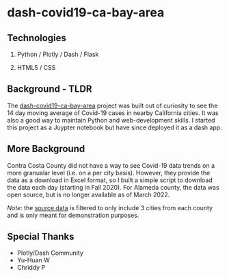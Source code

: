 # dash-covid19-ca-bay-area

## Technologies

1. Python / Plotly / Dash / Flask

2. HTML5 / CSS

## Background - TLDR
The [dash-covid19-ca-bay-area](https://djbrownbear.pythonanywhere.com/) project was built out of curiosity to see the 14 day moving average of Covid-19 cases in nearby California cities. It was also a good way to maintain Python and web-development skills.
I started this project as a Juypter notebook but have since deployed it as a dash app.

## More Background 
Contra Costa County did not have a way to see Covid-19 data trends on a more granualar level (i.e. on a per city basis). However, they provide the data as a download in Excel format, so I built a simple script to download the data each day (starting in Fall 2020). 
For Alameda county, the data was open source, but is no longer available as of March 2022. 

*Note*: the [source data](../main/NumberCases.csv) is filtered to only include 3 cities from each county and is only meant for demonstration purposes.

## Special Thanks

* Plotly/Dash Community
* Yu-Huan W
* Chriddy P
